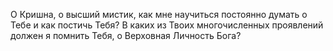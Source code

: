 О Кришна, о высший мистик, как мне научиться постоянно думать о Тебе и как постичь Тебя? В каких из Твоих многочисленных проявлений должен я помнить Тебя, о Верховная Личность Бога?